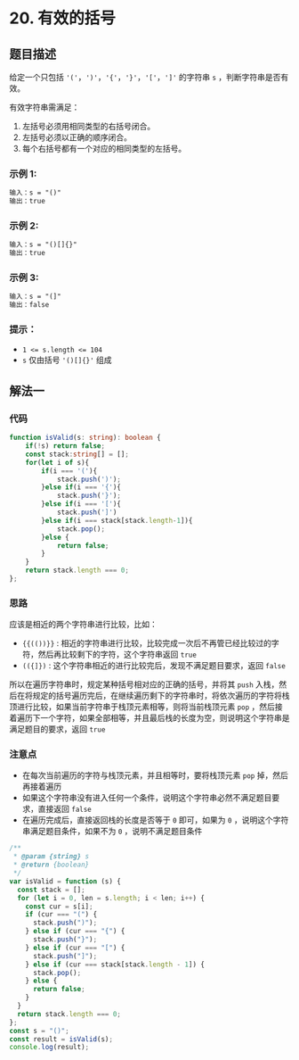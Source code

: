 # 20. 有效的括号

## 题目描述

给定一个只包括 `'('`，`')'`，`'{'`，`'}'`，`'['`，`']'` 的字符串 `s` ，判断字符串是否有效。

有效字符串需满足：

1.  左括号必须用相同类型的右括号闭合。
2.  左括号必须以正确的顺序闭合。
3.  每个右括号都有一个对应的相同类型的左括号。

### 示例 1:

```txt
输入：s = "()"
输出：true
```

### 示例 2:

```txt
输入：s = "()[]{}"
输出：true
```

### 示例 3:

```txt
输入：s = "(]"
输出：false
```

### 提示：

-   `1 <= s.length <= 104`
-   `s` 仅由括号 `'()[]{}'` 组成



## 解法一

### 代码

```typescript
function isValid(s: string): boolean {
    if(!s) return false;
    const stack:string[] = [];
    for(let i of s){
        if(i === '('){
            stack.push(')');
        }else if(i === '{'){
            stack.push('}');
        }else if(i === '['){
            stack.push(']')
        }else if(i === stack[stack.length-1]){
            stack.pop();
        }else {
            return false;
        }
    }
    return stack.length === 0;
};
```

### 思路

应该是相近的两个字符串进行比较，比如：

*   `{{(())}}` : 相近的字符串进行比较，比较完成一次后不再管已经比较过的字符，然后再比较剩下的字符，这个字符串返回 `true` 
*   `(({]})` : 这个字符串相近的进行比较完后，发现不满足题目要求，返回 `false` 

所以在遍历字符串时，规定某种括号相对应的正确的括号，并将其 `push` 入栈，然后在将规定的括号遍历完后，在继续遍历剩下的字符串时，将依次遍历的字符将栈顶进行比较，如果当前字符串于栈顶元素相等，则将当前栈顶元素 `pop` ，然后接着遍历下一个字符，如果全部相等，并且最后栈的长度为空，则说明这个字符串是满足题目的要求，返回 `true` 

### 注意点

*   在每次当前遍历的字符与栈顶元素，并且相等时，要将栈顶元素 `pop` 掉，然后再接着遍历
*   如果这个字符串没有进入任何一个条件，说明这个字符串必然不满足题目要求，直接返回 `false` 
*   在遍历完成后，直接返回栈的长度是否等于 `0` 即可，如果为 `0` ，说明这个字符串满足题目条件，如果不为 `0` ，说明不满足题目条件

```js
/**
 * @param {string} s
 * @return {boolean}
 */
var isValid = function (s) {
  const stack = [];
  for (let i = 0, len = s.length; i < len; i++) {
    const cur = s[i];
    if (cur === "(") {
      stack.push(")");
    } else if (cur === "{") {
      stack.push("}");
    } else if (cur === "[") {
      stack.push("]");
    } else if (cur === stack[stack.length - 1]) {
      stack.pop();
    } else {
      return false;
    }
  }
  return stack.length === 0;
};
const s = "()";
const result = isValid(s);
console.log(result);
```

